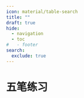 ```yaml
---
icon: material/table-search
title: ""
draft: true
hide:
  - navigation
  - toc
#   - footer
search:
  exclude: true
---
```


# 五笔练习

